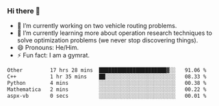 ### Hi there 👋

- 🔭 I’m currently working on two vehicle routing problems.
- 🌱 I’m currently learning more about operation research techniques to solve optimization problems (we never stop discovering things).
- 😄 Pronouns: He/Him.
- ⚡ Fun fact: I am a gymrat.

<!-- - 📫 How to reach me: [oscarale930719@gmail.com](mailto:oscarale930719@gmail.com) -->

<!--
**oscaralejandro1907/oscaralejandro1907** is a ✨ _special_ ✨ repository because its `README.md` (this file) appears on your GitHub profile.

Here are some ideas to get you started:

- 🔭 I’m currently working on ...
- 🌱 I’m currently learning ...
- 👯 I’m looking to collaborate on ...
- 🤔 I’m looking for help with ...
- 💬 Ask me about ...
- 📫 How to reach me: ...
- 😄 Pronouns: ...
- ⚡ Fun fact: ...
-->

<!--START_SECTION:waka-->

```txt
Other         17 hrs 28 mins  ██████████████████████▓░░   91.06 %
C++           1 hr 35 mins    ██░░░░░░░░░░░░░░░░░░░░░░░   08.33 %
Python        4 mins          ░░░░░░░░░░░░░░░░░░░░░░░░░   00.38 %
Mathematica   2 mins          ░░░░░░░░░░░░░░░░░░░░░░░░░   00.22 %
aspx-vb       0 secs          ░░░░░░░░░░░░░░░░░░░░░░░░░   00.01 %
```

<!--END_SECTION:waka-->
